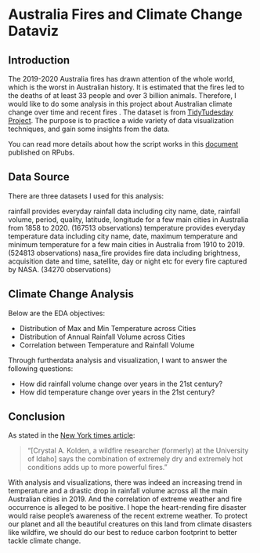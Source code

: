 # Australia Fires and Climate Change Dataviz

## Introduction
The 2019-2020 Australia fires has drawn attention of the whole world, which is the worst in Australian history. It is estimated that the fires led to the deaths of at least 33 people and over 3 billion animals. Therefore, I would like to do some analysis in this project about Australian climate change over time and recent fires . The dataset is from [TidyTudesday Project](https://github.com/rfordatascience/tidytuesday/blob/master/data/2020/2020-01-07/readme.md). The purpose is to practice a wide variety of data visualization techniques, and gain some insights from the data.

You can read more details about how the script works in this [document](https://rpubs.com/xibei_chen/australia_fires_and_climate_change) published on RPubs.

## Data Source
There are three datasets I used for this analysis:

rainfall provides everyday rainfall data including city name, date, rainfall volume, period, quality, latitude, longitude for a few main cities in Australia from 1858 to 2020. (167513 observations)
temperature provides everyday temperature data including city name, date, maximum temperature and minimum temperature for a few main cities in Australia from 1910 to 2019. (524813 observations)
nasa_fire provides fire data including brightness, acquisition date and time, satellite, day or night etc for every fire captured by NASA. (34270 observations)

## Climate Change Analysis
Below are the EDA objectives:
+ Distribution of Max and Min Temperature across Cities
+ Distribution of Annual Rainfall Volume across Cities
+ Correlation between Temperature and Rainfall Volume

Through furtherdata analysis and visualization, I want to answer the following questions:
+ How did rainfall volume change over years in the 21st century?
+ How did temperature change over years in the 21st century?

## Conclusion
As stated in the [New York times article](https://www.nytimes.com/interactive/2020/01/02/climate/australia-fires-map.html):
>“[Crystal A. Kolden, a wildfire researcher (formerly) at the University of Idaho] says the combination of extremely dry and extremely hot conditions adds up to more powerful fires.”

With analysis and visualizations, there was indeed an increasing trend in temperature and a drastic drop in rainfall volume across all the main Australian cities in 2019. And the correlation of extreme weather and fire occurrence is alleged to be positive. I hope the heart-rending fire disaster would raise people’s awareness of the recent extreme weather. To protect our planet and all the beautiful creatures on this land from climate disasters like wildfire, we should do our best to reduce carbon footprint to better tackle climate change.
